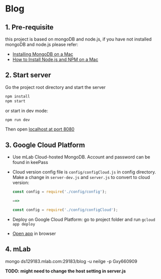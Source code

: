 # Blog

## 1. Pre-requisite
this project is based on mongoDB and node.js, if you have not installed mongoDB and node.js please refer:

* [Installing MongoDB on a Mac](https://treehouse.github.io/installation-guides/mac/mongo-mac.html)
* [How to Install Node.js and NPM on a Mac](http://blog.teamtreehouse.com/install-node-js-npm-mac)

## 2. Start server

Go the project root directory and start the server

```bash
npm install
npm start
```
or start in dev mode:

```bash
npm run dev
```

Then open [localhost at port 8080](http://localhost:8080)

## 3. Google Cloud Platform

* Use mLab Cloud-hosted MongoDB. Account and password can be found in keePass
* Cloud version config file is `config/configCloud.js` in config directory. Make a change in
`server-dev.js` and `server.js` to convert to cloud version:

	```js
	const config = require('./config/config');
	
	==>
	
	const config = require('./config/configCloud');
	
	```
* Deploy on Google Cloud Platform: go to project folder and run `gcloud app deploy`
* [Open app](https://blog-176014.appspot.com) in browser


## 4. mLab

mongo ds129183.mlab.com:29183/blog -u neilge -p Gxy660909

**TODO: might need to change the host setting in server.js**
